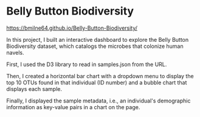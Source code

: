 # Belly Button Biodiversity 

https://bmilne64.github.io/Belly-Button-Biodiversity/

In this project, I built an interactive dashboard to explore the Belly Button Biodiversity dataset, which catalogs the microbes that colonize human navels.

First, I used the D3 library to read in samples.json from the URL. 

Then, I created a horizontal bar chart with a dropdown menu to display the top 10 OTUs found in that individual (ID number) and a bubble chart that displays each sample.

Finally, I displayed the sample metadata, i.e., an individual's demographic information as key-value pairs in a chart on the page. 
